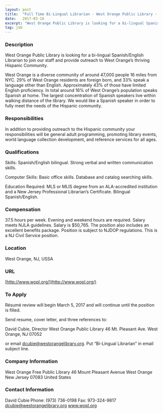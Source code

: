 ```yaml
---
layout: post
title:  "Full Time Bi-Lingual Librarian - West Orange Public Library - West Orange Public Library"
date:   2017-03-16
excerpt: "West Orange Public Library is looking for a bi-lingual Spanish/English Librarian to join our staff and provide outreach to West Orange’s thriving Hispanic Community. West Orange is a diverse community of around 47,000 people 16 miles from NYC. 29% of West Orange residents are foreign born, and 33% speak a..."
tag: job
---
```


### Description   

 West Orange Public Library is looking for a bi-lingual Spanish/English Librarian to join our staff and provide outreach to West Orange’s thriving Hispanic Community. 

West Orange is a diverse community of around 47,000 people 16 miles from NYC.  29% of West Orange residents are foreign born, and 33% speak a language other than English.  Approximately 43% of those have limited English proficiency.  In total around 16% of West Orange’s population speaks Spanish at home. The largest concentration of Spanish speakers live within walking distance of the library.  We would like a Spanish speaker in order to fully meet the needs of the Hispanic community.


### Responsibilities   

In addition to providing outreach to the Hispanic community your responsibilities will be general adult programming, promoting library events, world language collection development, and reference services for all ages.


### Qualifications   

Skills: 
Spanish/English bilingual. Strong verbal and written communication skills.

Computer Skills: 
Basic office skills. Database and catalog searching skills.

Education Required: 
MLS or MLIS degree from an ALA-accredited institution and a New Jersey Professional Librarian’s Certificate. Bilingual Spanish/English. 


### Compensation   

37.5 hours per week. Evening and weekend hours are required. Salary meets NJLA guidelines.  Salary is $50,765.  The position also includes an excellent benefits package.  Position is subject to NJDOP regulations.  This is a NJ Civil Service position.


### Location   

West Orange, NJ, USSA


### URL   

[http://www.wopl.org/](http://www.wopl.org/)

### To Apply   

Résumé review will begin March 5, 2017 and will continue until the position is filled.  

Send resume, cover letter, and three references to: 

David Cubie, Director
West Orange Public Library
46 Mt. Pleasant Ave.
West Orange, NJ 
07052

or email dcubie@westorangelibrary.org. Put “Bi-Lingual Librarian” in email subject line.


### Company Information   

West Orange Free Public Library
46 Mount Pleasant Avenue
West Orange New Jersey 07083
United States


### Contact Information   

David Cubie
Phone: (973) 736-0198
Fax: 973-324-9817
dcubie@westorangelibrary.org
www.wopl.org

